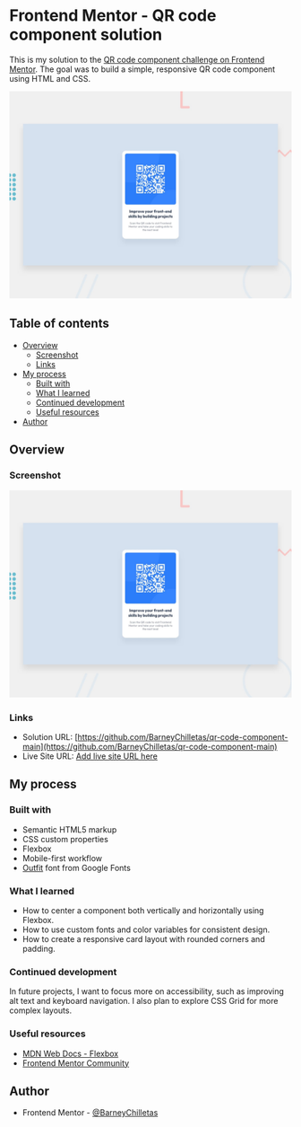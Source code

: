 # Frontend Mentor - QR code component solution

This is my solution to the [QR code component challenge on Frontend Mentor](https://www.frontendmentor.io/challenges/qr-code-component-iux_sIO_H). The goal was to build a simple, responsive QR code component using HTML and CSS.

![Design preview for the QR code component coding challenge](./preview.jpg)

## Table of contents

- [Overview](#overview)
  - [Screenshot](#screenshot)
  - [Links](#links)
- [My process](#my-process)
  - [Built with](#built-with)
  - [What I learned](#what-i-learned)
  - [Continued development](#continued-development)
  - [Useful resources](#useful-resources)
- [Author](#author)

## Overview

### Screenshot

![Design preview for the QR code component coding challenge](./preview.jpg)

### Links

- Solution URL: [https://github.com/BarneyChilletas/qr-code-component-main](https://github.com/BarneyChilletas/qr-code-component-main)
- Live Site URL: [Add live site URL here](https://your-live-site-url.com)

## My process

### Built with

- Semantic HTML5 markup
- CSS custom properties
- Flexbox
- Mobile-first workflow
- [Outfit](https://fonts.google.com/specimen/Outfit) font from Google Fonts

### What I learned

- How to center a component both vertically and horizontally using Flexbox.
- How to use custom fonts and color variables for consistent design.
- How to create a responsive card layout with rounded corners and padding.

### Continued development

In future projects, I want to focus more on accessibility, such as improving alt text and keyboard navigation. I also plan to explore CSS Grid for more complex layouts.

### Useful resources

- [MDN Web Docs - Flexbox](https://developer.mozilla.org/en-US/docs/Web/CSS/CSS_Flexible_Box_Layout/Basic_Concepts_of_Flexbox)
- [Frontend Mentor Community](https://www.frontendmentor.io/community)

## Author

- Frontend Mentor - [@BarneyChilletas](https://www.frontendmentor.io/profile/BarneyChilletas)